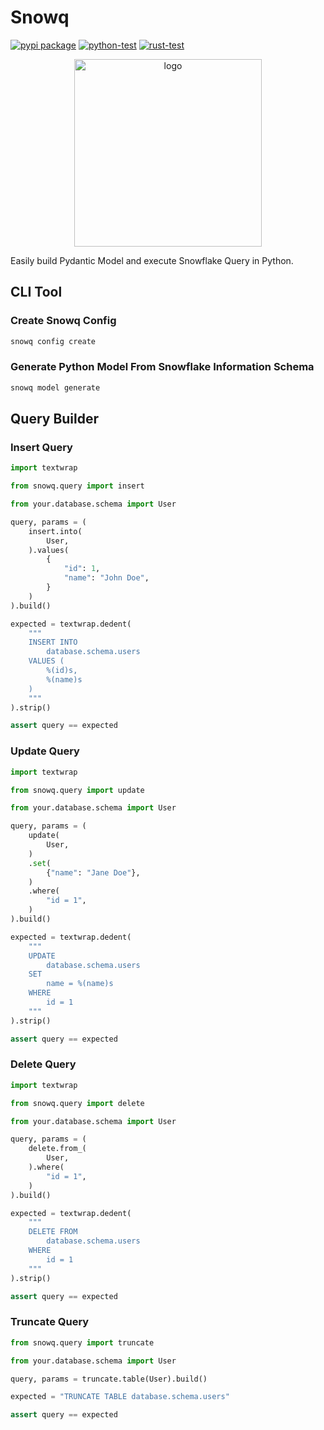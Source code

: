 # Snowq

<!-- --8<-- [start:badges] -->
[![pypi package](https://badge.fury.io/py/snowq.svg)](https://pypi.org/project/snowq)
[![python-test](https://github.com/yassun7010/snowq/actions/workflows/ci_python.yml/badge.svg)](https://github.com/yassun7010/snowq/actions)
[![rust-test](https://github.com/yassun7010/snowq/actions/workflows/ci_rust.yml/badge.svg)](https://github.com/yassun7010/snowq/actions)
<!-- --8<-- [end:badges] -->

<p align="center">
    <img alt="logo" src="https://raw.githubusercontent.com/yassun7010/snowq/main/docs/images/logo.svg" width="300" />
</p>


Easily build Pydantic Model and execute Snowflake Query in Python.

## CLI Tool

### Create Snowq Config
```sh
snowq config create
```

### Generate Python Model From Snowflake Information Schema
```sh
snowq model generate
```


## Query Builder

### Insert Query

```python
import textwrap

from snowq.query import insert

from your.database.schema import User

query, params = (
    insert.into(
        User,
    ).values(
        {
            "id": 1,
            "name": "John Doe",
        }
    )
).build()

expected = textwrap.dedent(
    """
    INSERT INTO
        database.schema.users
    VALUES (
        %(id)s,
        %(name)s
    )
    """
).strip()

assert query == expected
```

### Update Query

```python
import textwrap

from snowq.query import update

from your.database.schema import User

query, params = (
    update(
        User,
    )
    .set(
        {"name": "Jane Doe"},
    )
    .where(
        "id = 1",
    )
).build()

expected = textwrap.dedent(
    """
    UPDATE
        database.schema.users
    SET
        name = %(name)s
    WHERE
        id = 1
    """
).strip()

assert query == expected
```

### Delete Query

```python
import textwrap

from snowq.query import delete

from your.database.schema import User

query, params = (
    delete.from_(
        User,
    ).where(
        "id = 1",
    )
).build()

expected = textwrap.dedent(
    """
    DELETE FROM
        database.schema.users
    WHERE
        id = 1
    """
).strip()

assert query == expected
```

### Truncate Query

```python
from snowq.query import truncate

from your.database.schema import User

query, params = truncate.table(User).build()

expected = "TRUNCATE TABLE database.schema.users"

assert query == expected
```
